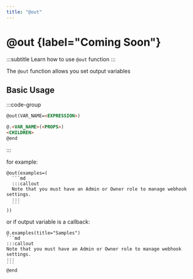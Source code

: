 ```yaml
---
title: "@out"
---
```


# @out {label="Coming Soon"}
:::subtitle
Learn how to use `@out` function
:::

The `@out` function allows you set output variables

## Basic Usage

:::code-group
```md set
@out(VAR_NAME=<EXPRESSION>)
```

```md callback
@.<VAR_NAME>(<PROPS>)
<CHILDREN>
@end
```
:::

for example:
~~~mdx
@out(examples=(
  ```md
  :::callout
  Note that you must have an Admin or Owner role to manage webhook settings.
  :::
  ```
))
~~~

or if output variable is a callback:

~~~mdx
@.examples(title="Samples")
```md
:::callout
Note that you must have an Admin or Owner role to manage webhook settings.
:::
```
@end
~~~